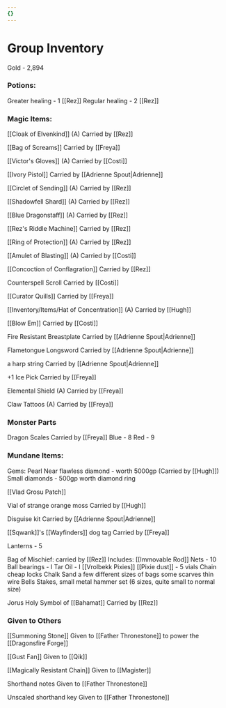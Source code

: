 ```yaml
---
{}
---
```

# Group Inventory
Gold - 2,894


### Potions:

Greater healing - 1 [[Rez]]
Regular healing - 2 [[Rez]]


### Magic Items:

[[Cloak of Elvenkind]] (A)
Carried by [[Rez]]

[[Bag of Screams]]
Carried by [[Freya]]

[[Victor's Gloves]] (A)
Carried by [[Costi]]

[[Ivory Pistol]]
Carried by [[Adrienne Spout|Adrienne]] 

[[Circlet of Sending]] (A)
Carried by [[Rez]]

[[Shadowfell Shard]] (A)
Carried by [[Rez]]

[[Blue Dragonstaff]] (A)
Carried by [[Rez]]

[[Rez's Riddle Machine]]
Carried by [[Rez]]

[[Ring of Protection]] (A)
Carried by [[Rez]]

[[Amulet of Blasting]] (A)
Carried by [[Costi]]

[[Concoction of Conflagration]]
Carried by [[Rez]]

Counterspell Scroll
Carried by [[Costi]]

[[Curator Quills]]
Carried by [[Freya]]

[[Inventory/Items/Hat of Concentration]] (A)
Carried by [[Hugh]]

[[Blow Em]]
Carried by [[Costi]]

Fire Resistant Breastplate 
Carried by [[Adrienne Spout|Adrienne]]

Flametongue Longsword
Carried by [[Adrienne Spout|Adrienne]]

a harp string 
Carried by [[Adrienne Spout|Adrienne]]

+1 Ice Pick
Carried by [[Freya]]

Elemental Shield (A)
Carried by [[Freya]]

Claw Tattoos (A)
Carried by [[Freya]]

### Monster Parts

Dragon Scales
Carried by [[Freya]]
	Blue - 8
	Red - 9


### Mundane Items:

Gems:
	Pearl
	Near flawless diamond - worth 5000gp (Carried by [[Hugh]])
	Small diamonds - 500gp worth
	diamond ring

[[Vlad Grosu Patch]]

Vial of strange orange moss
Carried by [[Hugh]]

Disguise kit
Carried by [[Adrienne Spout|Adrienne]]

[[Sqwank]]'s [[Wayfinders]] dog tag
Carried by [[Freya]]

Lanterns - 5

Bag of Mischief: carried by [[Rez]]
Includes:
	[[Immovable Rod]]
	Nets - 10
	Ball bearings - I
	Tar
	Oil - I
	[[Vrolbekk Pixies]] [[Pixie dust]] - 5 vials
	Chain
    cheap locks
    Chalk
    Sand
    a few different sizes of bags
    some scarves
    thin wire
    Bells
    Stakes, small metal
    hammer set (6 sizes, quite small to normal size)

Jorus Holy Symbol of [[Bahamat]]
Carried by [[Rez]] 


### Given to Others

[[Summoning Stone]]
Given to [[Father Thronestone]] to power the [[Dragonsfire Forge]]

[[Gust Fan]]
Given to [[Qik]]

[[Magically Resistant Chain]]
Given to [[Magister]]

Shorthand notes 
Given to [[Father Thronestone]]

Unscaled shorthand key
Given to [[Father Thronestone]]